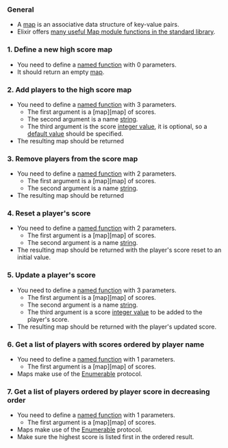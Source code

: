 ### General

- A [map][maps] is an associative data structure of key-value pairs.
- Elixir offers [many useful Map module functions in the standard library][map-module].

### 1. Define a new high score map

- You need to define a [named function][named-function] with 0 parameters.
- It should return an empty [map][maps].

### 2. Add players to the high score map

- You need to define a [named function][named-function] with 3 parameters.
  - The first argument is a [map][map] of scores.
  - The second argument is a name [string][strings].
  - The third argument is the score [integer value][integers], it is optional, so a [default value][default-arg] should be specified.
- The resulting map should be returned

### 3. Remove players from the score map

- You need to define a [named function][named-function] with 2 parameters.
  - The first argument is a [map][map] of scores.
  - The second argument is a name [string][strings].
- The resulting map should be returned

### 4. Reset a player's score

- You need to define a [named function][named-function] with 2 parameters.
  - The first argument is a [map][map] of scores.
  - The second argument is a name [string][strings].
- The resulting map should be returned with the player's score reset to an initial value.

### 5. Update a player's score

- You need to define a [named function][named-function] with 3 parameters.
  - The first argument is a [map][map] of scores.
  - The second argument is a name [string][strings].
  - The third argument is a score [integer value][integers] to be added to the player's score.
- The resulting map should be returned with the player's updated score.

### 6. Get a list of players with scores ordered by player name

- You need to define a [named function][named-function] with 1 parameters.
  - The first argument is a [map][map] of scores.
- Maps make use of the [Enumerable][enum] protocol.

### 7. Get a list of players ordered by player score in decreasing order

- You need to define a [named function][named-function] with 1 parameters.
  - The first argument is a [map][map] of scores.
- Maps make use of the [Enumerable][enum] protocol.
- Make sure the highest score is listed first in the ordered result.

[maps]: https://elixir-lang.org/getting-started/keywords-and-maps.html#maps
[integers]: https://elixir-lang.org/getting-started/basic-types.html
[strings]: https://elixir-lang.org/getting-started/basic-types.html#strings
[named-function]: https://elixir-lang.org/getting-started/modules-and-functions.html#named-functions
[default-arg]: https://elixir-lang.org/getting-started/modules-and-functions.html#default-arguments
[map-module]: https://hexdocs.pm/elixir/Map.html
[enum]: https://hexdocs.pm/elixir/Enumerable.html#content
